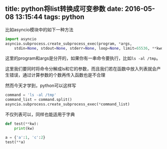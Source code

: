 title: python将list转换成可变参数
date: 2016-05-08 13:15:44
tags:
  python
---
比如asyncio模块中的如下一种方法
```python
import asyncio
asyncio.subprocess.create_subprocess_exec(program, *args, 
    stdin=None, stdout=None, stderr=None, loop=None, limit=65536, **kwds)
```
这里的program和args是分开的，如果你有一串命令要执行，比如`ls -al /tmp`。

这里我们要同时将命令分解成ls和它的参数，而且我们若在函数中放入列表就会产生错误，通过计算参数的个数再传入函数也是不合理

然而今天才学到，python可以这样写
```python
command = 'ls -al /tmp'
command_list = command.split()
asyncio.subprocess.create_subprocess_exec(*command_list)
```
不仅列表可以，同样也能适用于字典
```python
def test(**kw):
    print(kw)

a = {'a':1, 'c':2}
test(**a)
```
